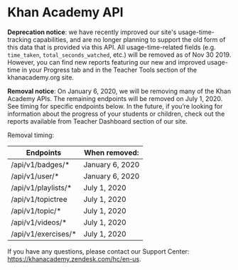# Khan Academy API

**Deprecation notice**: we have recently improved our site's usage-time-tracking capabilities, and are no longer planning to support the old form of this data that is provided via this API. All usage-time-related fields (e.g. `time_taken`, `total_seconds_watched`, etc.) will be removed as of Nov 30 2019. However, you can find new reports featuring our new and improved usage-time in your Progress tab and in the Teacher Tools section of the khanacademy.org site.

**Removal notice**: On January 6, 2020, we will be removing many of the Khan Academy APIs. The remaining endpoints will be removed on July 1, 2020. See timing for specific endpoints below.
In the future, if you’re looking for information about the progress of your students or children, check out the reports available from Teacher Dashboard section of our site.

Removal timing:

| **Endpoints**       | **When removed:**     |
|---------------------|-----------------------|
| /api/v1/badges/*    | January 6, 2020       |
| /api/v1/user/*      | January 6, 2020       |
| /api/v1/playlists/* | July 1, 2020          |
| /api/v1/topictree   | July 1, 2020          |
| /api/v1/topic/*     | July 1, 2020          |
| /api/v1/videos/*    | July 1, 2020          |
| /api/v1/exercises/* | July 1, 2020          |

If you have any questions, please contact our Support Center: https://khanacademy.zendesk.com/hc/en-us.
